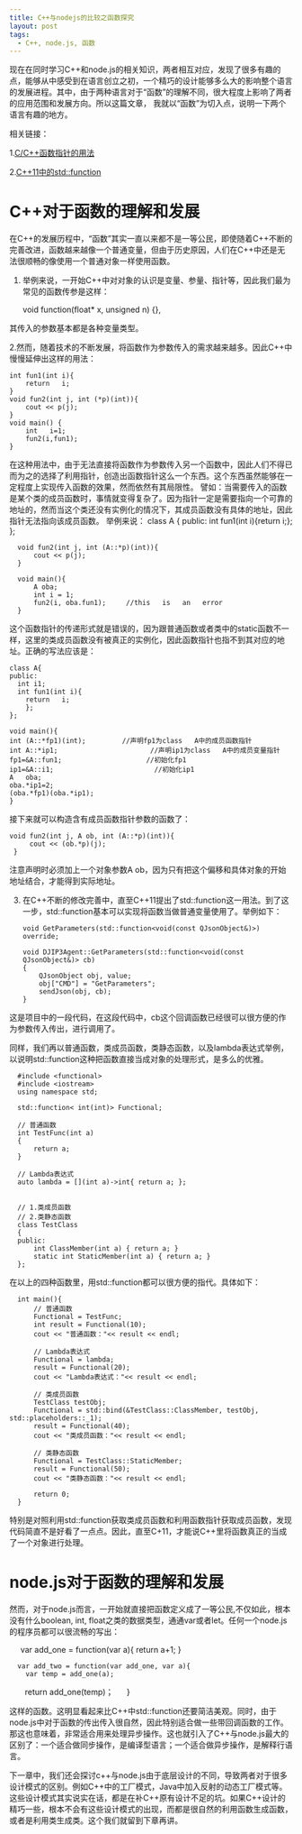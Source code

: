 ```yaml
---
title: C++与nodejs的比较之函数探究
layout: post
tags:
  - C++, node.js, 函数
---
```



现在在同时学习C++和node.js的相关知识，两者相互对应，发现了很多有趣的点，能够从中感受到在语言创立之初，一个精巧的设计能够多么大的影响整个语言的发展进程。其中，由于两种语言对于“函数”的理解不同，很大程度上影响了两者的应用范围和发展方向。所以这篇文章，
我就以“函数”为切入点，说明一下两个语言有趣的地方。


相关链接：

1.[C/C++函数指针的用法](http://www.cnblogs.com/TenosDoIt/p/3164081.html)


2.[C++11中的std::function](http://www.jellythink.com/archives/771)

# C++对于函数的理解和发展

在C++的发展历程中，“函数”其实一直以来都不是一等公民，即使随着C++不断的完善改进，函数越来越像一个普通变量，但由于历史原因，人们在C++中还是无法很顺畅的像使用一个普通对象一样使用函数。
1. 举例来说，一开始C++中对对象的认识是变量、参量、指针等，因此我们最为常见的函数传参是这样：

    void function(float* x, unsigned n) {},
    
其传入的参数基本都是各种变量类型。


2.然而，随着技术的不断发展，将函数作为参数传入的需求越来越多。因此C++中慢慢延伸出这样的用法：

    int fun1(int i){ 
        return   i; 
    } 
    void fun2(int j, int (*p)(int)){ 
        cout << p(j); 
    } 
    void main() { 
        int   i=1; 
        fun2(i,fun1); 
    } 
在这种用法中，由于无法直接将函数作为参数传入另一个函数中，因此人们不得已而为之的选择了利用指针，创造出函数指针这么一个东西。这个东西虽然能够在一定程度上实现传入函数的效果，然而依然有其局限性。
譬如：当需要传入的函数是某个类的成员函数时，事情就变得复杂了。因为指针一定是需要指向一个可靠的地址的，然而当这个类还没有实例化的情况下，其成员函数没有具体的地址，因此指针无法指向该成员函数。
举例来说：
      class A { 
        public: 
          int fun1(int i){return i;}; 
      }; 

      void fun2(int j, int (A::*p)(int)){ 
          cout << p(j); 
      } 

      void main(){ 
          A oba; 
          int i = 1; 
          fun2(i, oba.fun1);     //this   is   an   error 
      } 
这个函数指针的传递形式就是错误的，因为跟普通函数或者类中的static函数不一样，这里的类成员函数没有被真正的实例化，因此函数指针也指不到其对应的地址。正确的写法应该是：


    class A{ 
    public: 
      int i1; 
      int fun1(int i){ 
        return   i; 
        }; 
    }; 

    void main(){ 
    int (A::*fp1)(int);         //声明fp1为class   A中的成员函数指针 
    int A::*ip1;                       //声明ip1为class   A中的成员变量指针 
    fp1=&A::fun1;                     //初始化fp1 
    ip1=&A::i1;                         //初始化ip1   
    A   oba; 
    oba.*ip1=2; 
    (oba.*fp1)(oba.*ip1); 
    }
    
接下来就可以构造含有成员函数指针参数的函数了： 
    
    void fun2(int j, A ob, int (A::*p)(int)){ 
         cout << (ob.*p)(j); 
     }
     
 注意声明时必须加上一个对象参数A   ob，因为只有把这个偏移和具体对象的开始地址结合，才能得到实际地址。
 
 3. 在C++不断的修改完善中，直至C++11提出了std::function这一用法。到了这一步，std::function基本可以实现将函数当做普通变量使用了。举例如下：

        void GetParameters(std::function<void(const QJsonObject&)>) override;
        
        void DJIP3Agent::GetParameters(std::function<void(const QJsonObject&)> cb)
        {
            QJsonObject obj, value;
            obj["CMD"] = "GetParameters";
            sendJson(obj, cb);
        }
  
这是项目中的一段代码，在这段代码中，cb这个回调函数已经很可以很方便的作为参数传入传出，进行调用了。

同样，我们再以普通函数，类成员函数，类静态函数，以及lambda表达式举例，以说明std::function这种把函数直接当成对象的处理形式，是多么的优雅。

      #include <functional>
      #include <iostream>
      using namespace std;

      std::function< int(int)> Functional;

      // 普通函数
      int TestFunc(int a)
      {
          return a;
      }

      // Lambda表达式
      auto lambda = [](int a)->int{ return a; };


      // 1.类成员函数
      // 2.类静态函数
      class TestClass
      {
      public:
          int ClassMember(int a) { return a; }
          static int StaticMember(int a) { return a; }
      };
      
在以上的四种函数里，用std::function都可以很方便的指代。具体如下：
      
      int main(){
          // 普通函数
          Functional = TestFunc;
          int result = Functional(10);
          cout << "普通函数："<< result << endl;

          // Lambda表达式
          Functional = lambda;
          result = Functional(20);
          cout << "Lambda表达式："<< result << endl;

          // 类成员函数
          TestClass testObj;
          Functional = std::bind(&TestClass::ClassMember, testObj, std::placeholders::_1);
          result = Functional(40);
          cout << "类成员函数："<< result << endl;

          // 类静态函数
          Functional = TestClass::StaticMember;
          result = Functional(50);
          cout << "类静态函数："<< result << endl;

          return 0;
      }

特别是对照利用std::function获取类成员函数和利用函数指针获取成员函数，发现代码简直不是好看了一点点。因此，直至C+11，才能说C++里将函数真正的当成了一个对象进行处理。


# node.js对于函数的理解和发展

然而，对于node.js而言，一开始就直接把函数定义成了一等公民,不仅如此，根本没有什么boolean, int, float之类的数据类型，通通var或者let。任何一个node.js的程序员都可以很流畅的写出：

      var add_one = function(var a){
      return a+1;
      }
      
      var add_two = function(var add_one, var a){
        var temp = add_one(a);
        return add_one(temp)；
      }

这样的函数。这明显看起来比C++中std::function还要简洁美观。同时，由于node.js中对于函数的传出传入很自然，因此特别适合做一些带回调函数的工作。那这也意味着，非常适合用来处理异步操作。这也就引入了C++与node.js最大的区别了：一个适合做同步操作，是编译型语言；一个适合做异步操作，是解释行语言。

下一章中，我们还会探讨c++与node.js由于底层设计的不同，导致两者对于很多设计模式的区别。例如C++中的工厂模式，Java中加入反射的动态工厂模式等。这些设计模式其实说实在话，都是在补C++原有设计不足的坑。如果C++设计的精巧一些，根本不会有这些设计模式的出现，而都是很自然的利用函数生成函数，或者是利用类生成类。这个我们就留到下章再讲。
